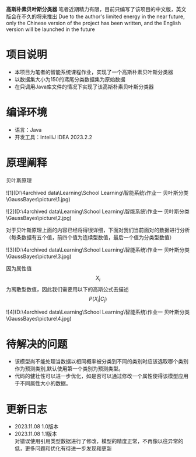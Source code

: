 **高斯朴素贝叶斯分类器**
笔者近期精力有限，目前只编写了该项目的中文版，英文版会在不久的将来推出
Due to the author's limited energy in the near future, only the Chinese version of the project has been written, and the English version will be launched in the future

# 项目说明

<ul>
    <li>本项目为笔者的智能系统课程作业，实现了一个高斯朴素贝叶斯分类器</li>
    <li>以数据集大小为150的鸢尾分类数据集为原始数据</li>
    <li>在只调用Java库文件的情况下实现了该高斯朴素贝叶斯分类器</li>
</ul>

# 编译环境

<ul>
    <li>语言：Java</li>
    <li>开发工具：IntelliJ IDEA 2023.2.2</li>
</ul>

# 原理阐释

贝叶斯原理

![1](D:\4archived data\Learning\School Learning\智能系统\作业一 贝叶斯分类\GaussBayes\picture\1.jpg)

![2](D:\4archived data\Learning\School Learning\智能系统\作业一 贝叶斯分类\GaussBayes\picture\2.jpg)

对于贝叶斯原理上面的内容已经将得很详细，下面对我们当前面对的数据进行分析（每条数据有五个值，前四个值为连续型数值，最后一个值为分类型数值）

![3](D:\4archived data\Learning\School Learning\智能系统\作业一 贝叶斯分类\GaussBayes\picture\3.jpg)

因为属性值$$X_{i}$$为离散型数值，因此我们需要用以下的高斯公式去描述$$P(X_{i}|C_{j})$$

![4](D:\4archived data\Learning\School Learning\智能系统\作业一 贝叶斯分类\GaussBayes\picture\4.jpg)

# 待解决的问题

<ul>
    <li>该模型尚不能处理当数据以相同概率被分类到不同的类别时应该选取哪个类别作为预测类别,默认使用第一个类别为预测类型。</li>
    <li>代码的健壮性可以进一步优化，如是否可以通过修改一个属性使得该模型应用于不同属性大小的数据。</li>
</ul>



# 更新日志

<ul>
    <li>2023.11.08 1.0版本</li>
    <li>2023.11.08 1.1版本<br />对错误使用引用类型数据进行了修改，模型的精度正常，不再像以往异常的低，更多问题和优化有待进一步发现和更新</li>
</ul>




